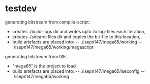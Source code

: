 # testdev

generating bitstream from compile-script:
- creates ./build-logs dir and writes upto 7x log-files each iteration,
- creates ./sdcard-files dir and copies the bit-file to this location,
- build artefacts are placed into:
-- ./isepn147/mega65/working
-- ./isepn147/mega65/working/megascript

generating bitstream from ISE:
- "mega65" is the project to load
- build artefacts are placed into:
-- ./isepn147/mega65/iseconfig
-- ./isepn147/mega65/working
